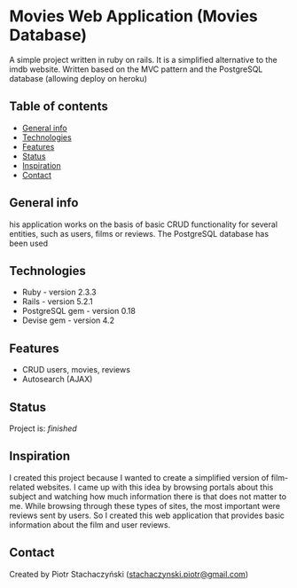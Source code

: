 

# Movies Web Application (Movies Database)
A simple project written in ruby on rails. It is a simplified alternative to the imdb website. Written based on the MVC pattern and the PostgreSQL database (allowing deploy on heroku)

## Table of contents
* [General info](#general-info)
* [Technologies](#technologies)
* [Features](#features)
* [Status](#status)
* [Inspiration](#inspiration)
* [Contact](#contact)

## General info
his application works on the basis of basic CRUD functionality for several entities, such as users, films or reviews. The PostgreSQL database has been used

## Technologies
* Ruby - version 2.3.3
* Rails - version 5.2.1
* PostgreSQL gem - version 0.18
* Devise gem - version 4.2

## Features
* CRUD users, movies, reviews
* Autosearch (AJAX)

## Status
Project is: _finished_ 

## Inspiration
I created this project because I wanted to create a simplified version of film-related websites. I came up with this idea by browsing portals about this subject and watching how much information there is that does not matter to me. While browsing through these types of sites, the most important were reviews sent by users. So I created this web application that provides basic information about the film and user reviews.

## Contact
Created by Piotr Stachaczyński (stachaczynski.piotr@gmail.com) 
